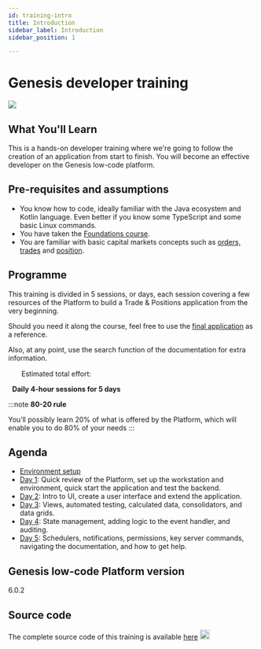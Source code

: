 ```yaml
---
id: training-intro
title: Introduction
sidebar_label: Introduction
sidebar_position: 1

---
```

# Genesis developer training
<img src="/img/dev-training-book-cover.png" /> 

## What You'll Learn​

This is a hands-on developer training where we're going to follow the creation ​of an application from start to finish. You will become an effective developer on the Genesis low-code platform.

## Pre-requisites and assumptions

- You know how to code, ideally familiar with the Java ecosystem and Kotlin language. Even better if you know some​ TypeScript and some basic Linux commands.​
- You have taken the [Foundations course](/).
- You are familiar with basic capital markets concepts such as [orders, trades](https://www.investopedia.com/terms/o/order.asp) and [position](https://www.investopedia.com/terms/p/position.asp).

## Programme

This training is divided in 5 sessions, or days, each session covering a few resources of the Platform to build a Trade & Positions application from the very beginning.

Should you need it along the course, feel free to use the [final application](/tutorials/training-resources/training-intro/#source-code) as a reference.

Also, at any point, use the search function of the documentation for extra information.


<img src="/img/time-clock.jpg" width="15" /> 
&nbsp; Estimated total effort: 

&nbsp; <b>Daily 4-hour sessions for 5 days</b>

:::note
<b>80-20 rule​</b>

You’ll possibly learn 20% of what is offered ​by the Platform​, which will enable you to do 80% of your needs
:::

## Agenda

- [Environment setup](/tutorials/training-resources/environment-setup/)
- [Day 1](/tutorials/training-resources/training-content-day1/): Quick review of the Platform​, set up the workstation and environment, quick start the application and test the backend​​.
- [Day 2](/tutorials/training-resources/training-content-day2/): Intro to UI​, create a user interface​ and extend the application.
- [Day 3](/tutorials/training-resources/training-content-day3/): Views​, automated testing​, calculated data, consolidators,​ and data grids​.
- [Day 4](/tutorials/training-resources/training-content-day4/): State management, adding logic to the event handler​, ​and auditing​.
- [Day 5](#/tutorials/training-resources/training-content-day5/): Schedulers, notifications, permissions​, key server commands​, navigating the documentation, and how to get help​.

## Genesis low-code Platform version
6.0.2

## Source code
The complete source code of this training is available 
[here](https://github.com/genesiscommunitysuccess/devtraining-gama) <img src="/img/github-icon.png" width="20" /> 
&nbsp; 
